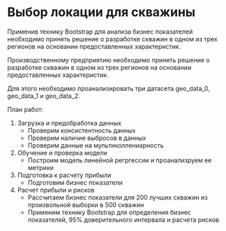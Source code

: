 # Выбор локации для скважины

Применив технику Bootstrap для анализа бизнес показателей необходимо принять решение о разработке скважин в одном из трех регионов на основании предоставленных характеристик.

Производственному предприятию необходимо принять решение о разработке скважин в одном из трех регионов на основании предоставленных характеристик.

Для этого необходимо проанализировать три датасета geo_data_0, geo_data_1 и geo_data_2.

План работ:

1. Загрузка и предобработка данных
   * Проверим консистентность данных
   * Проверим наличие выбросов в данных
   * Проверим данные на мультиколлениарность
2. Обучение и проверка модели
   * Построим модель линейной регргессии и проанализруем ее метрики
3. Подготовка к расчету прибыли
   * Подготовим бизнес показатели
4. Расчет прибыли и рисков
   * Рассчитаем бизнес показатели для 200 лучших скважин из произвольной выборки в 500 скважин
   * Применим технику Bootstrap для определения бизнес показателей, 95% доверительного интервала и расчета рисков
